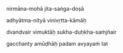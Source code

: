 nirmāna-mohā jita-saṅga-doṣā

adhyātma-nityā vinivṛtta-kāmāḥ

dvandvair vimuktāḥ sukha-duḥkha-saṁjñair

gacchanty amūḍhāḥ padam avyayaṁ tat